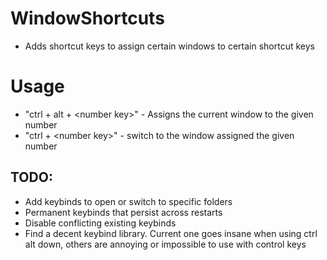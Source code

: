 # WindowShortcuts
- Adds shortcut keys to assign certain windows to certain shortcut keys

# Usage
- "ctrl + alt + \<number key\>" - Assigns the current window to the given number
- "ctrl + \<number key\>" - switch to the window assigned the given number

## TODO: 
- Add keybinds to open or switch to specific folders 
- Permanent keybinds that persist across restarts
- Disable conflicting existing keybinds
- Find a decent keybind library. Current one goes insane when using ctrl alt down, others are annoying or impossible to use with control keys